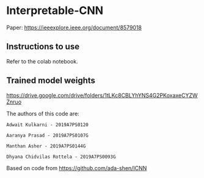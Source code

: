 # Interpretable-CNN

Paper: <https://ieeexplore.ieee.org/document/8579018>

## Instructions to use

Refer to the colab notebook.

## Trained model weights

<https://drive.google.com/drive/folders/1tLKc8CBLYhYNS4G2PKoxaxeCYZWZnruo>

The authors of this code are:

    Adwait Kulkarni - 2019A7PS0120

    Aaranya Prasad - 2019A7PS0107G

    Manthan Asher - 2019A7PS0144G

    Dhyana Chidvilas Rottela - 2019A7PS0093G

Based on code from <https://github.com/ada-shen/ICNN>
